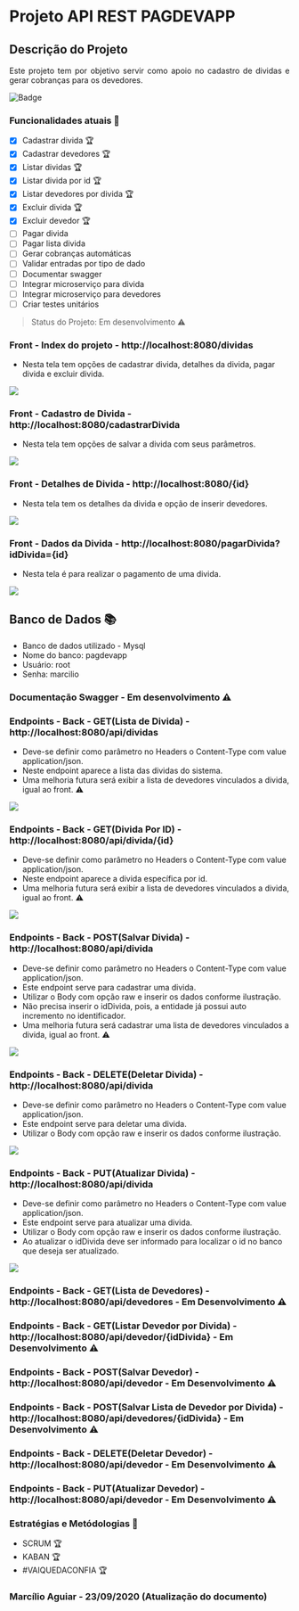 # Projeto API REST PAGDEVAPP 

## Descrição do Projeto
<p align="justify"> Este projeto tem por objetivo servir como apoio no cadastro de dividas e gerar cobranças para os devedores.</p>

![Badge](https://img.shields.io/static/v1?label=java&message=spring-boot&color=blue&style=for-the-badge&logo=JAVA)

### Funcionalidades atuais :checkered_flag:

- [X] Cadastrar divida :trophy:
- [X] Cadastrar devedores :trophy:
- [X] Listar dividas :trophy:
- [X] Listar divida por id :trophy:
- [X] Listar devedores por divida :trophy:
- [X] Excluir divida :trophy:
- [X] Excluir devedor :trophy:
- [ ] Pagar divida
- [ ] Pagar lista divida
- [ ] Gerar cobranças automáticas
- [ ] Validar entradas por tipo de dado
- [ ] Documentar swagger
- [ ] Integrar microserviço para divida
- [ ] Integrar microserviço para devedores
- [ ] Criar testes unitários

> Status do Projeto: Em desenvolvimento :warning:


### Front - Index do projeto - http://localhost:8080/dividas

- Nesta tela tem opções de cadastrar divida, detalhes da divida, pagar divida e excluir divida.

<img src="https://github.com/marciliodev/pagdevapp/blob/master/img/01.png?raw=true">

### Front - Cadastro de Divida - http://localhost:8080/cadastrarDivida

- Nesta tela tem opções de salvar a divida com seus parâmetros.

<img src="https://github.com/marciliodev/pagdevapp/blob/master/img/02.png?raw=true">

### Front - Detalhes de Divida - http://localhost:8080/{id}

- Nesta tela tem os detalhes da divida e opção de inserir devedores.

<img src="https://github.com/marciliodev/pagdevapp/blob/master/img/03.png?raw=true">

### Front - Dados da Divida - http://localhost:8080/pagarDivida?idDivida={id}

- Nesta tela é para realizar o pagamento de uma divida.

<img src="https://github.com/marciliodev/pagdevapp/blob/master/img/04.png?raw=true">

## Banco de Dados :books:

- Banco de dados utilizado - Mysql
- Nome do banco: pagdevapp
- Usuário: root
- Senha: marcilio

### Documentação Swagger - Em desenvolvimento :warning:

### Endpoints - Back - GET(Lista de Divida) - http://localhost:8080/api/dividas

- Deve-se definir como parâmetro no Headers o Content-Type com value application/json.
- Neste endpoint aparece a lista das dividas do sistema.
- Uma melhoria futura será exibir a lista de devedores vinculados a divida, igual ao front. :warning:

<img src="https://github.com/marciliodev/pagdevapp/blob/master/img/05.png?raw=true">

### Endpoints - Back - GET(Divida Por ID) - http://localhost:8080/api/divida/{id}

- Deve-se definir como parâmetro no Headers o Content-Type com value application/json.
- Neste endpoint aparece a divida específica por id.
- Uma melhoria futura será exibir a lista de devedores vinculados a divida, igual ao front. :warning:

<img src="https://github.com/marciliodev/pagdevapp/blob/master/img/06.png?raw=true">

### Endpoints - Back - POST(Salvar Divida) - http://localhost:8080/api/divida

- Deve-se definir como parâmetro no Headers o Content-Type com value application/json.
- Este endpoint serve para cadastrar uma divida.
- Utilizar o Body com opção raw e inserir os dados conforme ilustração.
- Não precisa inserir o idDivida, pois, a entidade já possui auto incremento no identificador.
- Uma melhoria futura será cadastrar uma lista de devedores vinculados a divida, igual ao front. :warning:

<img src="https://github.com/marciliodev/pagdevapp/blob/master/img/07.png?raw=true">

### Endpoints - Back - DELETE(Deletar Divida) - http://localhost:8080/api/divida

- Deve-se definir como parâmetro no Headers o Content-Type com value application/json.
- Este endpoint serve para deletar uma divida.
- Utilizar o Body com opção raw e inserir os dados conforme ilustração.

<img src="https://github.com/marciliodev/pagdevapp/blob/master/img/08.png?raw=true">

### Endpoints - Back - PUT(Atualizar Divida) - http://localhost:8080/api/divida

- Deve-se definir como parâmetro no Headers o Content-Type com value application/json.
- Este endpoint serve para atualizar uma divida.
- Utilizar o Body com opção raw e inserir os dados conforme ilustração.
- Ao atualizar o idDivida deve ser informado para localizar o id no banco que deseja ser atualizado.

<img src="https://github.com/marciliodev/pagdevapp/blob/master/img/09.png?raw=true">

### Endpoints - Back - GET(Lista de Devedores) - http://localhost:8080/api/devedores - Em Desenvolvimento :warning:

### Endpoints - Back - GET(Listar Devedor por Divida) - http://localhost:8080/api/devedor/{idDivida} - Em Desenvolvimento :warning:

### Endpoints - Back - POST(Salvar Devedor) - http://localhost:8080/api/devedor - Em Desenvolvimento :warning:

### Endpoints - Back - POST(Salvar Lista de Devedor por Divida) - http://localhost:8080/api/devedores/{idDivida} - Em Desenvolvimento :warning:

### Endpoints - Back - DELETE(Deletar Devedor) - http://localhost:8080/api/devedor - Em Desenvolvimento :warning:

### Endpoints - Back - PUT(Atualizar Devedor) - http://localhost:8080/api/devedor - Em Desenvolvimento :warning:

### Estratégias e Metódologias :checkered_flag:

- SCRUM :trophy:
- KABAN :trophy:
- #VAIQUEDACONFIA :trophy:

### Marcílio Aguiar - 23/09/2020 (Atualização do documento)
